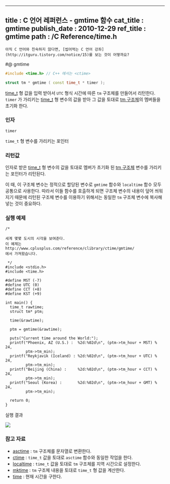 ----------------
title : C 언어 레퍼런스 - gmtime 함수
cat_title :  gmtime
publish_date : 2010-12-29
ref_title : gmtime
path : /C Reference/time.h
--------------



```warning
아직 C 언어와 친숙하지 않다면, [씹어먹는 C 언어 강좌](http://itguru.tistory.com/notice/15)를 보는 것이 어떻까요?

```

#@ gmtime

```cpp
#include <time.h> // C++ 에서는 <ctime>

struct tm * gmtime ( const time_t * timer );
```


 [time_t](http://itguru.tistory.com/113) 형 값을 입력 받아서 `UTC` 형식 시간에 따른 `tm` 구조체를 만들어서 리턴한다.
`timer` 가 가리키는 [time_t](http://itguru.tistory.com/113) 형 변수의 값을 받아 그 값을 토대로 [tm 구조체](http://itguru.tistory.com/109)의 멤버들을 초기화 한다.



###  인자


`timer`

`time_t` 형 변수를 가리키는 포인터



###  리턴값

인자로 받은 [time_t](http://itguru.tistory.com/113) 형 변수의 값을 토대로 멤버가 초기화 된 [tm 구조체](http://itguru.tistory.com/109) 변수를 가리키는 포인터가 리턴된다.

이 때, 이 구조체 변수는 정적으로 할당된 변수로 `gmtime` 함수와 `localtime` 함수 모두 공통으로 사용한다. 따라서 이들 함수를 호출하게 되면 구조체 변수의 내용이 덮어 씌워지기 때문에 리턴된 구조체 변수를 이용하기 위해서는 동일한 `tm` 구조체 변수에 복사해 넣는 것이 중요하다.



###  실행 예제


```cpp-formatted
/*

세계 몇몇 도시의 시각을 보여준다.
이 예제는
http://www.cplusplus.com/reference/clibrary/ctime/gmtime/
에서 가져왔습니다.

 */
#include <stdio.h>
#include <time.h>

#define MST (-7)
#define UTC (0)
#define CCT (+8)
#define KST (+9)

int main() {
  time_t rawtime;
  struct tm* ptm;

  time(&rawtime);

  ptm = gmtime(&rawtime);

  puts("Current time around the World:");
  printf("Phoenix, AZ (U.S.) :  %2d:%02d\n", (ptm->tm_hour + MST) % 24,
         ptm->tm_min);
  printf("Reykjavik (Iceland) : %2d:%02d\n", (ptm->tm_hour + UTC) % 24,
         ptm->tm_min);
  printf("Beijing (China) :     %2d:%02d\n", (ptm->tm_hour + CCT) % 24,
         ptm->tm_min);
  printf("Seoul (Korea) :       %2d:%02d\n", (ptm->tm_hour + GMT) % 24,
         ptm->tm_min);

  return 0;
}
```


실행 결과


![](http://img1.daumcdn.net/thumb/R1920x0/?fname=http%3A%2F%2Fcfile26.uf.tistory.com%2Fimage%2F13155B484D1B14B32FA168)




###  참고 자료


*  [asctime](http://itguru.tistory.com/116)  :  `tm` 구조체를 문자열로 변환한다.
*  [ctime](http://itguru.tistory.com/118)  :  `time_t` 값을 토대로 `asctime` 함수와 동일한 작업을 한다.
*  [localtime](http://itguru.tistory.com/120)  :  `time_t` 값을 토대로 `tm` 구조체를 지역 시간으로 설정한다.
* [mktime](http://itguru.tistory.com/112)  :  `tm` 구조체 내용을 토대로 `time_t` 형 값을 계산한다.
*  [time](http://itguru.tistory.com/114)  :  현재 시간을 구한다.